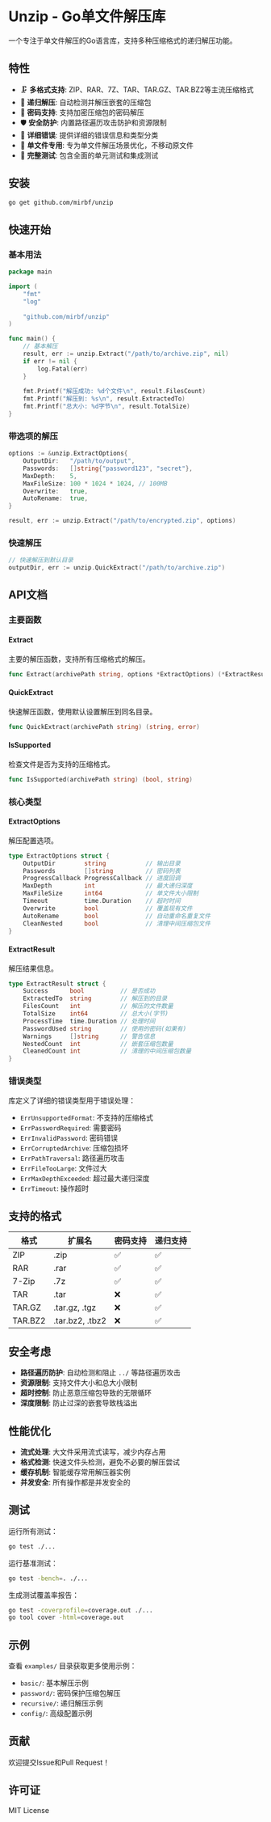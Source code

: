 # Unzip - Go单文件解压库

一个专注于单文件解压的Go语言库，支持多种压缩格式的递归解压功能。

## 特性

- 🗜️ **多格式支持**: ZIP、RAR、7Z、TAR、TAR.GZ、TAR.BZ2等主流压缩格式
- 🔄 **递归解压**: 自动检测并解压嵌套的压缩包
- 🔐 **密码支持**: 支持加密压缩包的密码解压
- 🛡️ **安全防护**: 内置路径遍历攻击防护和资源限制
- 📝 **详细错误**: 提供详细的错误信息和类型分类
- 🎯 **单文件专用**: 专为单文件解压场景优化，不移动原文件
- 🧪 **完整测试**: 包含全面的单元测试和集成测试

## 安装

```bash
go get github.com/mirbf/unzip
```

## 快速开始

### 基本用法

```go
package main

import (
    "fmt"
    "log"
    
    "github.com/mirbf/unzip"
)

func main() {
    // 基本解压
    result, err := unzip.Extract("/path/to/archive.zip", nil)
    if err != nil {
        log.Fatal(err)
    }
    
    fmt.Printf("解压成功: %d个文件\n", result.FilesCount)
    fmt.Printf("解压到: %s\n", result.ExtractedTo)
    fmt.Printf("总大小: %d字节\n", result.TotalSize)
}
```

### 带选项的解压

```go
options := &unzip.ExtractOptions{
    OutputDir:   "/path/to/output",
    Passwords:   []string{"password123", "secret"},
    MaxDepth:    5,
    MaxFileSize: 100 * 1024 * 1024, // 100MB
    Overwrite:   true,
    AutoRename:  true,
}

result, err := unzip.Extract("/path/to/encrypted.zip", options)
```

### 快速解压

```go
// 快速解压到默认目录
outputDir, err := unzip.QuickExtract("/path/to/archive.zip")
```

## API文档

### 主要函数

#### Extract

主要的解压函数，支持所有压缩格式的解压。

```go
func Extract(archivePath string, options *ExtractOptions) (*ExtractResult, error)
```

#### QuickExtract

快速解压函数，使用默认设置解压到同名目录。

```go
func QuickExtract(archivePath string) (string, error)
```

#### IsSupported

检查文件是否为支持的压缩格式。

```go
func IsSupported(archivePath string) (bool, string)
```

### 核心类型

#### ExtractOptions

解压配置选项。

```go
type ExtractOptions struct {
    OutputDir        string           // 输出目录
    Passwords        []string         // 密码列表
    ProgressCallback ProgressCallback // 进度回调
    MaxDepth         int              // 最大递归深度
    MaxFileSize      int64            // 单文件大小限制
    Timeout          time.Duration    // 超时时间
    Overwrite        bool             // 覆盖现有文件
    AutoRename       bool             // 自动重命名重复文件
    CleanNested      bool             // 清理中间压缩包文件
}
```

#### ExtractResult

解压结果信息。

```go
type ExtractResult struct {
    Success      bool          // 是否成功
    ExtractedTo  string        // 解压到的目录
    FilesCount   int           // 解压的文件数量
    TotalSize    int64         // 总大小(字节)
    ProcessTime  time.Duration // 处理时间
    PasswordUsed string        // 使用的密码(如果有)
    Warnings     []string      // 警告信息
    NestedCount  int           // 嵌套压缩包数量
    CleanedCount int           // 清理的中间压缩包数量
}
```

### 错误类型

库定义了详细的错误类型用于错误处理：

- `ErrUnsupportedFormat`: 不支持的压缩格式
- `ErrPasswordRequired`: 需要密码
- `ErrInvalidPassword`: 密码错误
- `ErrCorruptedArchive`: 压缩包损坏
- `ErrPathTraversal`: 路径遍历攻击
- `ErrFileTooLarge`: 文件过大
- `ErrMaxDepthExceeded`: 超过最大递归深度
- `ErrTimeout`: 操作超时

## 支持的格式

| 格式 | 扩展名 | 密码支持 | 递归支持 |
|------|--------|----------|----------|
| ZIP | .zip | ✅ | ✅ |
| RAR | .rar | ✅ | ✅ |
| 7-Zip | .7z | ✅ | ✅ |
| TAR | .tar | ❌ | ✅ |
| TAR.GZ | .tar.gz, .tgz | ❌ | ✅ |
| TAR.BZ2 | .tar.bz2, .tbz2 | ❌ | ✅ |

## 安全考虑

- **路径遍历防护**: 自动检测和阻止 `../` 等路径遍历攻击
- **资源限制**: 支持文件大小和总大小限制
- **超时控制**: 防止恶意压缩包导致的无限循环
- **深度限制**: 防止过深的嵌套导致栈溢出

## 性能优化

- **流式处理**: 大文件采用流式读写，减少内存占用
- **格式检测**: 快速文件头检测，避免不必要的解压尝试
- **缓存机制**: 智能缓存常用解压器实例
- **并发安全**: 所有操作都是并发安全的

## 测试

运行所有测试：

```bash
go test ./...
```

运行基准测试：

```bash
go test -bench=. ./...
```

生成测试覆盖率报告：

```bash
go test -coverprofile=coverage.out ./...
go tool cover -html=coverage.out
```

## 示例

查看 `examples/` 目录获取更多使用示例：

- `basic/`: 基本解压示例
- `password/`: 密码保护压缩包解压
- `recursive/`: 递归解压示例
- `config/`: 高级配置示例

## 贡献

欢迎提交Issue和Pull Request！

## 许可证

MIT License